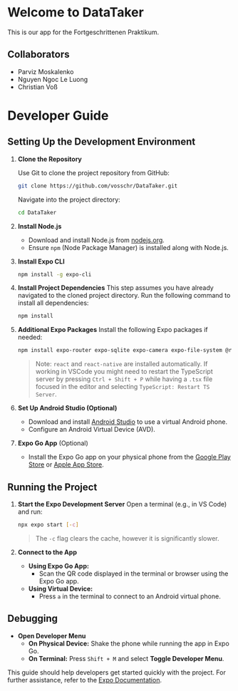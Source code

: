# Welcome to DataTaker

This is our app for the Fortgeschrittenen Praktikum.

## Collaborators

- Parviz Moskalenko
- Nguyen Ngoc Le Luong
- Christian Voß

# Developer Guide

## Setting Up the Development Environment

1. **Clone the Repository**
   
   Use Git to clone the project repository from GitHub:
   ```bash
   git clone https://github.com/vosschr/DataTaker.git
   ```
   Navigate into the project directory:
   ```bash
   cd DataTaker
   ```

3. **Install Node.js**
   - Download and install Node.js from [nodejs.org](https://nodejs.org).
   - Ensure `npm` (Node Package Manager) is installed along with Node.js.

4. **Install Expo CLI**
   ```bash
   npm install -g expo-cli
   ```

5. **Install Project Dependencies**
   This step assumes you have already navigated to the cloned project directory. Run the following command to install all dependencies:
   ```bash
   npm install
   ```

6. **Additional Expo Packages**
   Install the following Expo packages if needed:
   ```bash
   npm install expo-router expo-sqlite expo-camera expo-file-system @react-native-picker/picker
   ```
   > Note: `react` and `react-native` are installed automatically.
   > If working in VSCode you might need to restart the TypeScript server by pressing `Ctrl + Shift + P` while having a `.tsx` file focused in the editor and selecting `TypeScript: Restart TS Server`.

7. **Set Up Android Studio (Optional)**
   - Download and install [Android Studio](https://developer.android.com/studio) to use a virtual Android phone.
   - Configure an Android Virtual Device (AVD).

8. **Expo Go App** (Optional)
   - Install the Expo Go app on your physical phone from the [Google Play Store](https://play.google.com/store) or [Apple App Store](https://www.apple.com/app-store/).

## Running the Project

1. **Start the Expo Development Server**
   Open a terminal (e.g., in VS Code) and run:
   ```bash
   npx expo start [-c]
   ```
   > The `-c` flag clears the cache, however it is significantly slower.

2. **Connect to the App**
   - **Using Expo Go App:**
     - Scan the QR code displayed in the terminal or browser using the Expo Go app.
   - **Using Virtual Device:**
     - Press `a` in the terminal to connect to an Android virtual phone.

## Debugging

- **Open Developer Menu**
  - **On Physical Device:** Shake the phone while running the app in Expo Go.
  - **On Terminal:** Press `Shift + M` and select **Toggle Developer Menu**.

This guide should help developers get started quickly with the project. For further assistance, refer to the [Expo Documentation](https://docs.expo.dev).

